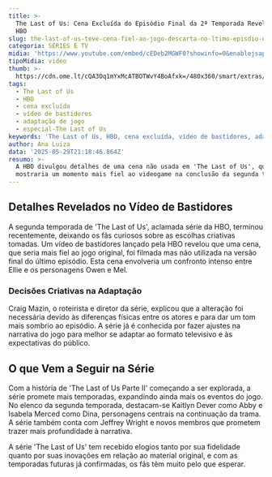 ```yaml
---
title: >-
  The Last of Us: Cena Excluída do Episódio Final da 2ª Temporada Revelada pela
  HBO
slug: the-last-of-us-teve-cena-fiel-ao-jogo-descarta-no-ltimo-episdio-do-2-ano
categoria: SÉRIES E TV
midia: 'https://www.youtube.com/embed/cEDeb2MGWF0?showinfo=0&enablejsapi=1'
tipoMidia: video
thumb: >-
  https://cdn.ome.lt/cQA3Oq1mYxMcATBOTWvY4BoAfxk=/480x360/smart/extras/conteudos/bella-ramsey-the-last-of-us-2_bRYSy5K.jpg
tags:
  - The Last of Us
  - HBO
  - cena excluída
  - vídeo de bastidores
  - adaptação de jogo
  - especial-The Last of Us
keywords: 'The Last of Us, HBO, cena excluída, vídeo de bastidores, adaptação de jogo'
author: Ana Luiza
data: '2025-05-29T21:18:46.864Z'
resumo: >-
  A HBO divulgou detalhes de uma cena não usada em 'The Last of Us', que
  mostraria um momento mais fiel ao videogame na conclusão da segunda temporada.
---
```


## Detalhes Revelados no Vídeo de Bastidores

A segunda temporada de 'The Last of Us', aclamada série da HBO, terminou recentemente, deixando os fãs curiosos sobre as escolhas criativas tomadas. Um vídeo de bastidores lançado pela HBO revelou que uma cena, que seria mais fiel ao jogo original, foi filmada mas não utilizada na versão final do último episódio. Esta cena envolveria um confronto intenso entre Ellie e os personagens Owen e Mel.

### Decisões Criativas na Adaptação

Craig Mazin, o roteirista e diretor da série, explicou que a alteração foi necessária devido às diferenças físicas entre os atores e para dar um tom mais sombrio ao episódio. A série já é conhecida por fazer ajustes na narrativa do jogo para melhor se adaptar ao formato televisivo e às expectativas do público.

## O que Vem a Seguir na Série

Com a história de 'The Last of Us Parte II' começando a ser explorada, a série promete mais temporadas, expandindo ainda mais os eventos do jogo. No elenco da segunda temporada, destacam-se Kaitlyn Dever como Abby e Isabela Merced como Dina, personagens centrais na continuação da trama. A série também conta com Jeffrey Wright e novos membros que prometem trazer mais profundidade à narrativa.

A série 'The Last of Us' tem recebido elogios tanto por sua fidelidade quanto por suas inovações em relação ao material original, e com as temporadas futuras já confirmadas, os fãs têm muito pelo que esperar.
